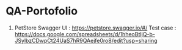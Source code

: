 # QA-Portofolio
1. PetStore
   Swagger UI : https://petstore.swagger.io/#/
   Test case : https://docs.google.com/spreadsheets/d/1hheoBtIjQ-b-JSylbzCDwpCt24UaS7hR9QAejfe0ro8/edit?usp=sharing
